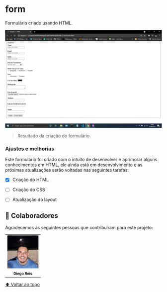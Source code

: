 # form
 Formulário criado usando HTML.

<img src="./assest/result form.jpeg" width="550px" alt="foto de como ficou a página">

> Resultado da criação do formulário.

### Ajustes e melhorias

Este formulário foi criado com o intuito de desenvolver e aprimorar alguns conhecimentos em HTML, ele ainda está em desenvolvimento e as próximas atualizações serão voltadas nas seguintes tarefas:

- [x] Criação do HTML
- [ ] Criação do CSS
- [ ] Atualização do layout


## 🤝 Colaboradores

Agradecemos às seguintes pessoas que contribuíram para este projeto:

<table>
  <tr>
    <td align="center">
      <a href="https://www.linkedin.com/in/diego-reis-3b734922/">
        <img src="./assest/Diego1.jpg" width="100px;" alt="Foto Diego Reis"/><br>
        <sub>
          <b>Diego Reis</b>
        </sub>
      </a>
    </td>   
       
     
  </tr>
</table>

[⬆ Voltar ao topo](#form)<br>